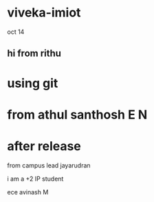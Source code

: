 # viveka-imiot
oct 14

## hi from rithu
# using git 

# from athul santhosh E N
# after release

from campus lead jayarudran

i am a +2 IP student

ece
 avinash M

